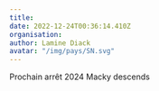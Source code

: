 ```yaml
---
title: 
date: 2022-12-24T00:36:14.410Z
organisation: 
author: Lamine Diack
avatar: "/img/pays/SN.svg"
---
```


Prochain arrêt 2024 Macky descends 